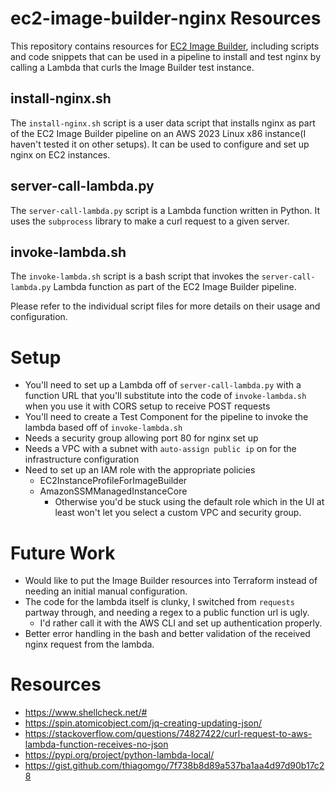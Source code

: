 # ec2-image-builder-nginx Resources

This repository contains resources for [EC2 Image Builder](https://aws.amazon.com/image-builder/), including scripts and code snippets that can be used in a pipeline to install and test nginx by calling a Lambda that curls the Image Builder test instance.

## install-nginx.sh

The `install-nginx.sh` script is a user data script that installs nginx as part of the EC2 Image Builder pipeline on an AWS 2023 Linux x86 instance(I haven't tested it on other setups). It can be used to configure and set up nginx on EC2 instances.

## server-call-lambda.py

The `server-call-lambda.py` script is a Lambda function written in Python. It uses the `subprocess` library to make a curl request to a given server.

## invoke-lambda.sh

The `invoke-lambda.sh` script is a bash script that invokes the `server-call-lambda.py` Lambda function as part of the EC2 Image Builder pipeline.

Please refer to the individual script files for more details on their usage and configuration.

# Setup

- You'll need to set up a Lambda off of `server-call-lambda.py` with a function URL that you'll substitute into the code of `invoke-lambda.sh` when you use it with CORS setup to receive POST requests
- You'll need to create a Test Component for the pipeline to invoke the lambda based off of `invoke-lambda.sh`
- Needs a security group allowing port 80 for nginx set up
- Needs a VPC with a subnet with `auto-assign public ip` on for the infrastructure configuration
- Need to set up an IAM role with the appropriate policies
  - EC2InstanceProfileForImageBuilder
  - AmazonSSMManagedInstanceCore
    - Otherwise you'd be stuck using the default role which in the UI at least won't let you select a custom VPC and security group.

# Future Work

- Would like to put the Image Builder resources into Terraform instead of needing an initial manual configuration.
- The code for the lambda itself is clunky, I switched from `requests` partway through, and needing a regex to a public function url is ugly.
  - I'd rather call it with the AWS CLI and set up authentication properly.
- Better error handling in the bash and better validation of the received nginx request from the lambda.

# Resources

- https://www.shellcheck.net/#
- https://spin.atomicobject.com/jq-creating-updating-json/
- https://stackoverflow.com/questions/74827422/curl-request-to-aws-lambda-function-receives-no-json
- https://pypi.org/project/python-lambda-local/
- https://gist.github.com/thiagomgo/7f738b8d89a537ba1aa4d97d90b17c28

